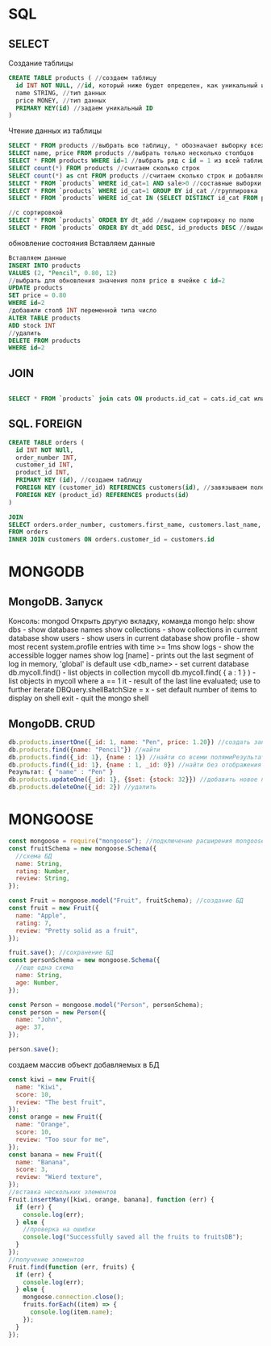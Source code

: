 # SQL

## SELECT

Создание таблицы

```sql
CREATE TABLE products ( //создаем таблицу
  id INT NOT NULL, //id, который ниже будет определен, как уникальный идентификатор не может быть нулем
  name STRING, //тип данных
  price MONEY, //тип данных
  PRIMARY KEY(id) //задаем уникальный ID
)
```

Чтение данных из таблицы

```sql
SELECT * FROM products //выбрать всю таблицу, * обозначает выборку всех столбцов
SELECT name, price FROM products //выбрать только несколько столбцов
SELECT * FROM products WHERE id=1 //выбрать ряд с id = 1 из всей таблицы
SELECT count(*) FROM products //считаем сколько строк
SELECT count(*) as cnt FROM products //считаем сколько строк и добавляет столбец cnt
SELECT * FROM `products` WHERE id_cat=1 AND sale>0 //составные выборки
SELECT * FROM `products` WHERE id_cat=1 GROUP BY id_cat //группировка
SELECT * FROM `products` WHERE id_cat IN (SELECT DISTINCT id_cat FROM products WHERE sale > 0)//вложенный запрос

//c сортировкой
SELECT * FROM `products` ORDER BY dt_add //выдаем сортировку по полю
SELECT * FROM `products` ORDER BY dt_add DESC, id_products DESC //выдаем сортировку по двум полям

```

обновление состояния
Вставляем данные

```sql
Вставляем данные
INSERT INTO products
VALUES (2, "Pencil", 0.80, 12)
//выбрать для обновления значения поля price в ячейке с id=2
UPDATE products
SET price = 0.80
WHERE id=2
/добавили столб INT переменной типа число
ALTER TABLE products
ADD stock INT
//удалить
DELETE FROM products
WHERE id=2
```

## JOIN

```sql

SELECT * FROM `products` join cats ON products.id_cat = cats.id_cat или SELECT * FROM `products` join cats USING (id_cat) //выбрать перекрёстную таблицу без произведения таблиц

```

## SQL. FOREIGN

```sql
CREATE TABLE orders (
  id INT NOT NUll,
  order_number INT,
  customer_id INT,
  product_id INT,
  PRIMARY KEY (id), //создаем таблицу
  FOREIGN KEY (customer_id) REFERENCES customers(id), //завязываем поле customer_id в таблице orders с полем id в таблице customers
  FOREIGN KEY (product_id) REFERENCES products(id)
)

JOIN
SELECT orders.order_number, customers.first_name, customers.last_name, customers.adress
FROM orders
INNER JOIN customers ON orders.customer_id = customers.id

```

# MONGODB

## MongoDB. Запуск

Консоль: mongod
Открыть другую вкладку, команда mongo
help:
show dbs - show database names
show collections - show collections in current database
show users - show users in current database
show profile - show most recent system.profile entries with time >= 1ms
show logs - show the accessible logger names
show log [name] - prints out the last segment of log in memory, 'global' is default
use <db_name> - set current database
db.mycoll.find() - list objects in collection mycoll
db.mycoll.find( { a : 1 } ) - list objects in mycoll where a == 1
it - result of the last line evaluated; use to further iterate
DBQuery.shellBatchSize = x - set default number of items to display on shell
exit - quit the mongo shell

## MongoDB. CRUD

```js
db.products.insertOne({_id: 1, name: "Pen", price: 1.20}) //создать запись в DB
db.products.find({name: "Pencil"}) //найти
db.products.find({_id: 1}, {name : 1}) //найти со всеми полямиРезультат: { "_id" : 1, "name" : "Pen" }
db.products.find({_id: 1}, {name : 1, _id: 0}) //найти без отображения некоторых полей
Результат: { "name" : "Pen" }
db.products.updateOne({_id: 1}, {$set: {stock: 32}}) //добавить новое поле stock значение 32
db.products.deleteOne({_id: 2}) //удалить
```

# MONGOOSE

```js
const mongoose = require("mongoose"); //подключение расширения mongoose.connect("mongodb://localhost:27017/fruitsDB")//подключение к БД, если такой нет, то БД создаётся
const fruitSchema = new mongoose.Schema({
  //схема БД
  name: String,
  rating: Number,
  review: String,
});

const Fruit = mongoose.model("Fruit", fruitSchema); //создание БД
const fruit = new Fruit({
  name: "Apple",
  rating: 7,
  review: "Pretty solid as a fruit",
});

fruit.save(); //сохранение БД
const personSchema = new mongoose.Schema({
  //еще одна схема
  name: String,
  age: Number,
});

const Person = mongoose.model("Person", personSchema);
const person = new Person({
  name: "John",
  age: 37,
});

person.save();
```

создаем массив объект добавляемых в БД

```js
const kiwi = new Fruit({
  name: "Kiwi",
  score: 10,
  review: "The best fruit",
});
const orange = new Fruit({
  name: "Orange",
  score: 10,
  review: "Too sour for me",
});
const banana = new Fruit({
  name: "Banana",
  score: 3,
  review: "Wierd texture",
});
//вставка нескольких элементов
Fruit.insertMany([kiwi, orange, banana], function (err) {
  if (err) {
    console.log(err);
  } else {
    //проверка на ошибки
    console.log("Successfully saved all the fruits to fruitsDB");
  }
});
//получение элементов
Fruit.find(function (err, fruits) {
  if (err) {
    console.log(err);
  } else {
    mongoose.connection.close();
    fruits.forEach((item) => {
      console.log(item.name);
    });
  }
});
```
